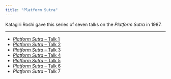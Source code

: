 ```yaml
---
title: "Platform Sutra"
---
```


Katagiri Roshi gave this series of seven talks on the *Platform Sutra* in 1987.

---

- [*Platform Sutra* – Talk 1](1987-03-06-Platform-Sutra-Talk-1)
- [*Platform Sutra* – Talk 2](1987-03-20-Platform-Sutra-Talk-2)
- [*Platform Sutra* – Talk 3](1987-03-27-Platform-Sutra-Talk-3)
- [*Platform Sutra* – Talk 4](1987-04-03-Platform-Sutra-Talk-4)
- [*Platform Sutra* – Talk 5](1987-04-10-Platform-Sutra-Talk-5)
- [*Platform Sutra* – Talk 6](1987-04-17-Platform-Sutra-Talk-6)
- *Platform Sutra* – Talk 7
